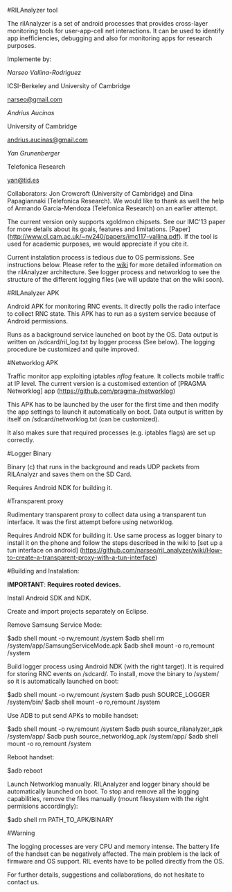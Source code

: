 #RILAnalyzer tool

The rilAnalyzer is a set of android processes that provides cross-layer
monitoring tools for user-app-cell net interactions. It can be used to identify
app inefficiencies, debugging and also for monitoring apps for research
purposes.

Implemente by:

_Narseo Vallina-Rodriguez_

ICSI-Berkeley and University of Cambridge

narseo@gmail.com

_Andrius Aucinas_

University of Cambridge

andrius.aucinas@gmail.com

_Yan Grunenberger_

Telefonica Research

yan@tid.es

Collaborators: Jon Crowcroft (University of Cambridge) and Dina Papagiannaki
(Telefonica Research). We would like to thank as well the help of Armando
Garcia-Mendoza (Telefonica Research) on an earlier attempt.

The current version only supports xgoldmon chipsets. See our IMC'13 paper for more details about its goals, features and limitations. [Paper] (http://www.cl.cam.ac.uk/~nv240/papers/imc117-vallina.pdf). If the tool is used for academic purposes, we would appreciate if you cite it.

Current instalation process is tedious due to OS permissions. See instructions
below. Please refer to the [wiki](https://github.com/narseo/ril_analyzer/wiki/) for more detailed information on the rilAnalyzer architecture. See logger process and networklog to see the structure of the different logging files (we will update that on the wiki soon).

#RILAnalyzer APK

Android APK for monitoring RNC events. It directly polls the radio interface to
collect RNC state. This APK has to run as a system service because of Android permissions. 

Runs as a background service launched on boot by the OS. Data output is written on /sdcard/ril_log.txt by logger process (See below). The logging procedure be customized and quite improved.

#Networklog APK

Traffic monitor app exploiting iptables _nflog_ feature. It collects mobile traffic at IP level. The current version is a customised extention of [PRAGMA Networklog] app (https://github.com/pragma-/networklog)

This APK has to be launched by the user for the first time and then modify the app settings to launch it automatically on boot. Data output is written by itself on /sdcard/networklog.txt (can be customized).

It also makes sure that required processes (e.g. iptables flags) are set up correctly.

#Logger Binary

Binary (c) that runs in the background and reads UDP packets from RILAnalyzr and saves them on the SD Card.

Requires Android NDK for building it.

#Transparent proxy

Rudimentary transparent proxy to collect data using a transparent tun
interface. It was the first attempt before using networklog.

Requires Android NDK for building it. Use same process as logger binary to
install it on the phone and follow the steps described in the wiki to [set up
a tun interface on android] (https://github.com/narseo/ril_analyzer/wiki/How-to-create-a-transparent-proxy-with-a-tun-interface) 

#Building and Instalation:

__IMPORTANT__: __Requires rooted devices.__

Install Android SDK and NDK.

Create and import projects separately on Eclipse.

Remove Samsung Service Mode:

$adb shell mount -o rw,remount /system
$adb shell rm /system/app/SamsungServiceMode.apk
$adb shell mount -o ro,remount /system


Build logger process using Android NDK (with the right target). It is required for storing RNC events on /sdcard/. To install, move the binary to /system/ so it is automatically launched on boot:

$adb shell mount -o rw,remount /system
$adb push SOURCE_LOGGER /system/bin/
$adb shell mount -o ro,remount /system

Use ADB to put send APKs to mobile handset: 

$adb shell mount -o rw,remount /system
$adb push source_rilanalyzer_apk /system/app/
$adb push source_networklog_apk /system/app/
$adb shell mount -o ro,remount /system

Reboot handset:

$adb reboot

Launch Networklog manually. RILAnalyzer and logger binary should be automatically launched on boot. To stop and remove all the logging capabilities, remove the files manually (mount filesystem with the right permisions accordingly):

$adb shell rm PATH_TO_APK/BINARY

#Warning

The logging processes are very CPU and memory intense. The battery life of the handset can be negatively affected. The main problem is the lack of firmware and OS support. RIL events have to be polled directly from the OS.

For further details, suggestions and collaborations, do not hesitate to contact us.
